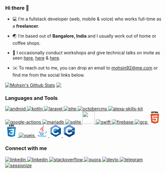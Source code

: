 ### Hi there 👋

- 💻 I’m a fullstack developer (web, mobile & voice) who works full-time as a **freelancer**.

- 🌏 I’m based out of **Bangalore, India** and I usually work out of home or coffee shops.

- 🎤 I occasionally conduct workshops and give technical talks on invite as seen <a href="https://www.facebook.com/media/set/?vanity=tempestronics&set=a.902464919932970" target="_blank">here</a>, <a href="https://www.facebook.com/media/set/?vanity=tempestronics&set=a.956885694490892" target="_blank">here</a> & <a href="https://www.facebook.com/media/set/?vanity=tempestronics&set=a.1248606431985482" target="_blank">here</a>.

- ✉️ To reach out to me, you can drop an email to mohsin92@me.com or find me from the social links below.

<a href="https://github.com/mohsin">
<img align="center" alt="Mohsin's Github Stats" src="https://github-readme-stats-glyzzeiyw-saifurrahmanmohsin.vercel.app/api?username=mohsin&show_icons=true&hide_border=true&count_private=true&include_all_commits=true&theme=radical" height="180px" /></a>

<a href="https://github.com/mohsin">
  <img align="center" src="https://github-readme-stats-glyzzeiyw-saifurrahmanmohsin.vercel.app/api/top-langs/?username=mohsin&layout=compact&theme=radical" height="180px" />
</a>

### Languages and Tools
 
<a href="https://developer.android.com" target="_blank">
    <img src="https://upload.wikimedia.org/wikipedia/commons/d/d7/Android_robot.svg" alt="android" width="40" height="40"/>
</a>
<a href="https://kotlinlang.org" target="_blank">
    <img src="https://upload.wikimedia.org/wikipedia/commons/0/06/Kotlin_Icon.svg" alt="kotlin" width="40" height="40"/>
</a>
<a href="https://laravel.com" target="_blank">
    <img src="https://laravel.com/img/logomark.min.svg" alt="laravel" width="40" height="40"/>
</a>
<a href="https://php.net" target="_blank">
    <img src="https://iconarchive.com/download/i105644/papirus-team/papirus-apps/github-bartzaalberg-php-tester.ico" alt="php" width="40" height="40"/>
</a>
<a href="https://octobercms.com" target="_blank">
    <img src="https://upload.wikimedia.org/wikipedia/commons/4/41/OctoberCMS.png" alt="octobercms" width="40" height="40"/>
</a>
<a href="https://developer.amazon.com/en-US/alexa/alexa-skills-kit" target="_blank">
    <img src="https://upload.wikimedia.org/wikipedia/commons/c/cc/Amazon_Alexa_App_Logo.png" alt="alexa-skills-kit" width="40" height="40"/>
</a>
<a href="https://developers.google.com/assistant" target="_blank">
    <img src="https://upload.wikimedia.org/wikipedia/en/2/2c/Google_Actions_Logo.png" alt="google-actions" width="40" height="40"/>
</a>
<a href="https://mariadb.com" target="_blank">
    <img src="https://mariadb.com/wp-content/uploads/2019/11/mariadb-logo-vert_blue-transparent.png" alt="mariadb" width="40" height="40"/>
</a>
<a href="https://www.sqlite.org/" target="_blank">
    <img src="https://upload.wikimedia.org/wikipedia/commons/thumb/9/97/Sqlite-square-icon.svg/1200px-Sqlite-square-icon.svg.png" alt="sqlite" width="40" height="40"/>
</a>
<a href="https://developer.mozilla.org/en-US/docs/Web/JavaScript" target="_blank">
    <img src="https://raw.github.com/devicons/devicon/master/icons/javascript/javascript-original.svg?sanitize=true" width="40" height="40">
</a>
<a href="https://developer.apple.com/swift/" target="_blank">
    <img src="https://developer.apple.com/assets/elements/icons/swift/swift-64x64_2x.png" alt="swift" width="40" height="40"/>
</a>
<a href="https://firebase.google.com/" target="_blank">
    <img src="https://www.vectorlogo.zone/logos/firebase/firebase-icon.svg" alt="firebase" width="40" height="40"/>
</a>
<a href="https://cloud.google.com/" target="_blank">
    <img src="https://upload.wikimedia.org/wikipedia/commons/0/01/Google-cloud-platform.svg" alt="gcp" width="40" height="40"/>
</a>
<a href="https://www.w3.org/html" target="_blank">
    <img src="https://raw.githubusercontent.com/devicons/devicon/master/icons/html5/html5-original-wordmark.svg" alt="html5" width="40" height="40"/>
</a>
<a href="https://developer.mozilla.org/en-US/docs/Web/CSS" target="_blank">
    <img src="https://raw.githubusercontent.com/devicons/devicon/master/icons/css3/css3-original-wordmark.svg" alt="css3" width="40" height="40"/>
</a>
<a href="https://vuejs.org" target="_blank">
    <img src="https://vuejs.org/images/logo.png" alt="vuejs" width="40" height="40"/>
</a>
<a href="https://java.com" target="_blank">
    <img src="https://raw.githubusercontent.com/devicons/devicon/master/icons/java/java-original.svg" alt="java" width="40" height="40"/>
</a>
<a href="https://www.cprogramming.com" target="_blank">
    <img src="https://raw.githubusercontent.com/devicons/devicon/master/icons/c/c-original.svg" alt="c" width="40" height="40"/>
</a>
<a href="https://www.w3schools.com/cpp" target="_blank">
    <img src="https://raw.githubusercontent.com/devicons/devicon/master/icons/cplusplus/cplusplus-original.svg" alt="cplusplus" width="40" height="40"/>
</a>

### Connect with me

<a href="http://linkedin.com/in/saifurrahmanmohsin" target="_blank">
    <img align="center" src="https://play-lh.googleusercontent.com/fqYJHtyzZzA4vacRzeJoB93QNvA5-mvR-8UB5oVLxdYDSTpfLp_KgYD4IqVGJUgFEJo" alt="linkedin" height="40" width="40" />
</a>
<a href="https://twitter.com/SaifurMohsin" target="_blank">
    <img align="center" src="https://img.favpng.com/6/9/8/wikipedia-logo-computer-icons-portable-network-graphics-vector-graphics-png-favpng-QPaA3LPdUAp2nRJfgW6SgDULD.jpg" alt="linkedin" height="40" width="40" />
</a>
<a href="https://stackoverflow.com/story/saifurmohsin" target="_blank">
    <img align="center" src="https://encrypted-tbn0.gstatic.com/images?q=tbn:ANd9GcQ24g27z39-sZ6dtevQctMv38UqI9g8S-gx8K8-WHOadb647rwR3mnMB__ZVK_0Lt-Wz2U&usqp=CAU" alt="stackoverflow" height="40" width="40" />
</a>
<a href="https://www.quora.com/profile/Saifur-Rahman-Mohsin" target="_blank">
    <img align="center" src="https://qph.fs.quoracdn.net/main-qimg-d049946241e53481209a8938b70321e0" alt="quora" height="40" width="40" />
</a>
<a href="https://dev.to/mohsin" target="_blank">
    <img align="center" src="https://d2fltix0v2e0sb.cloudfront.net/dev-black.png" alt="devto" height="40" width="40" />
</a>
<a href="http://t.me/SaifurMohsin" target="_blank">
    <img align="center" src="https://web.telegram.org/img/logo_share.png" alt="telegram" height="40" width="40" />
</a>
<a href="https://sessionize.com/saifur-rahman-mohsin" target="_blank">
    <img align="center" src="https://sessionize.com/landing/images/brand/logo/sessionize-avatar.png" alt="sessionize" height="40" width="40" />
</a>
